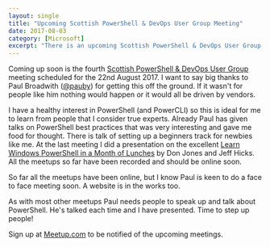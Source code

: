 ```yaml
---
layout: single
title: "Upcoming Scottish PowerShell & DevOps User Group Meeting"
date: 2017-08-03
category: [Microsoft]
excerpt: "There is an upcoming Scottish PowerShell & DevOps User Group meeting on the 22nd August 2017"
---
```

Coming up soon is the fourth [Scottish PowerShell & DevOps User Group](https://twitter.com/ScotPSUG) meeting scheduled for the 22nd August 2017. I want to say big thanks to Paul Broadwith ([@pauby](https://twitter.com/pauby/)) for getting this off the ground. If it wasn't for people like him nothing would happen or it would all be driven by vendors.

I have a healthy interest in PowerShell (and PowerCLI) so this is ideal for me to learn from people that I consider true experts. Already Paul has given talks on PowerShell best practices that was very interesting and gave me food for thought. There is talk of setting up a beginners track for newbies like me. At the last meeting I did a presentation on the excellent [Learn Windows PowerShell in a Month of Lunches](https://www.amazon.co.uk/d/Books/Learn-Windows-Powershell-Month-Lunches-Donald-Jones/1617294160/ref=sr_1_1?ie=UTF8&qid=1501790291&sr=8-1&keywords=1617294160) by Don Jones and Jeff Hicks. All the meetups so far have been recorded and should be online soon.

So far all the meetups have been online, but I know Paul is keen to do a face to face meeting soon. A website is in the works too.

As with most other meetups Paul needs people to speak up and talk about PowerShell.  He's talked each time and I have presented. Time to step up people!

Sign up at [Meetup.com](https://www.meetup.com/Scottish-PowerShell-User-Group/) to be notified of the upcoming meetings.